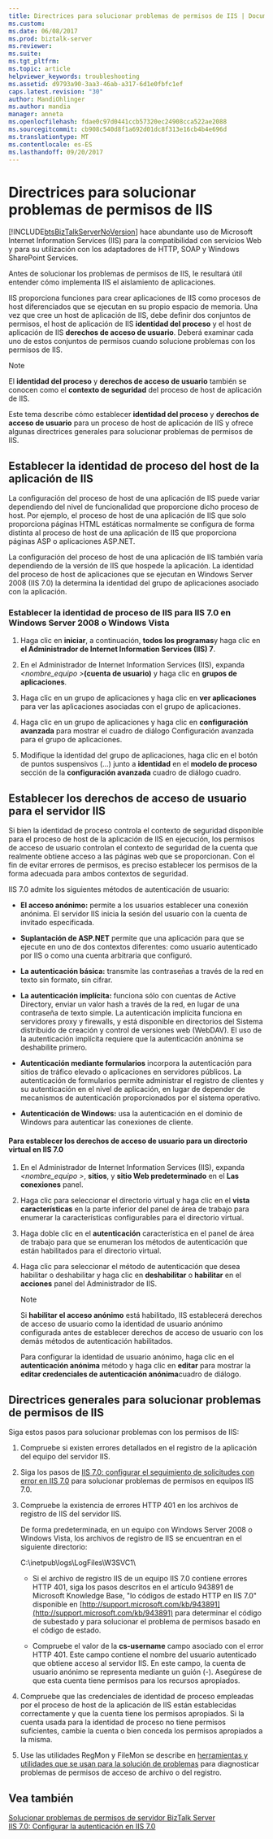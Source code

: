 ```yaml
---
title: Directrices para solucionar problemas de permisos de IIS | Documentos de Microsoft
ms.custom: 
ms.date: 06/08/2017
ms.prod: biztalk-server
ms.reviewer: 
ms.suite: 
ms.tgt_pltfrm: 
ms.topic: article
helpviewer_keywords: troubleshooting
ms.assetid: d9793a90-3aa3-46ab-a317-6d1e0fbfc1ef
caps.latest.revision: "30"
author: MandiOhlinger
ms.author: mandia
manager: anneta
ms.openlocfilehash: fdae0c97d0441ccb57320ec24908cca522ae2088
ms.sourcegitcommit: cb908c540d8f1a692d01dc8f313e16cb4b4e696d
ms.translationtype: MT
ms.contentlocale: es-ES
ms.lasthandoff: 09/20/2017
---
```

# <a name="guidelines-for-resolving-iis-permissions-problems"></a>Directrices para solucionar problemas de permisos de IIS
[!INCLUDE[btsBizTalkServerNoVersion](../includes/btsbiztalkservernoversion-md.md)] hace abundante uso de Microsoft Internet Information Services (IIS) para la compatibilidad con servicios Web y para su utilización con los adaptadores de HTTP, SOAP y Windows SharePoint Services.  
  
 Antes de solucionar los problemas de permisos de IIS, le resultará útil entender cómo implementa IIS el aislamiento de aplicaciones.  
  
 IIS proporciona funciones para crear aplicaciones de IIS como procesos de host diferenciados que se ejecutan en su propio espacio de memoria. Una vez que cree un host de aplicación de IIS, debe definir dos conjuntos de permisos, el host de aplicación de IIS **identidad del proceso** y el host de aplicación de IIS **derechos de acceso de usuario**. Deberá examinar cada uno de estos conjuntos de permisos cuando solucione problemas con los permisos de IIS.  
  
> [!NOTE]
>  El **identidad del proceso** y **derechos de acceso de usuario** también se conocen como el **contexto de seguridad** del proceso de host de aplicación de IIS.  
  
 Este tema describe cómo establecer **identidad del proceso** y **derechos de acceso de usuario** para un proceso de host de aplicación de IIS y ofrece algunas directrices generales para solucionar problemas de permisos de IIS.  
  
## <a name="setting-iis-application-host-process-identity"></a>Establecer la identidad de proceso del host de la aplicación de IIS  
 La configuración del proceso de host de una aplicación de IIS puede variar dependiendo del nivel de funcionalidad que proporcione dicho proceso de host. Por ejemplo, el proceso de host de una aplicación de IIS que solo proporciona páginas HTML estáticas normalmente se configura de forma distinta al proceso de host de una aplicación de IIS que proporciona páginas ASP o aplicaciones ASP.NET.  
  
 La configuración del proceso de host de una aplicación de IIS también varía dependiendo de la versión de IIS que hospede la aplicación. La identidad del proceso de host de aplicaciones que se ejecutan en Windows Server 2008 (IIS 7.0) la determina la identidad del grupo de aplicaciones asociado con la aplicación.  
  
### <a name="setting-iis-process-identity-for-iis-70-on-windows-server-2008-or-windows-vista"></a>Establecer la identidad de proceso de IIS para IIS 7.0 en Windows Server 2008 o Windows Vista  
  
1.  Haga clic en **iniciar**, a continuación, **todos los programas**y haga clic en **el Administrador de Internet Information Services (IIS) 7**.  
  
2.  En el Administrador de Internet Information Services (IIS), expanda  *\<nombre_equipo >***(cuenta de usuario)** y haga clic en **grupos de aplicaciones**.  
  
3.  Haga clic en un grupo de aplicaciones y haga clic en **ver aplicaciones** para ver las aplicaciones asociadas con el grupo de aplicaciones.  
  
4.  Haga clic en un grupo de aplicaciones y haga clic en **configuración avanzada** para mostrar el cuadro de diálogo Configuración avanzada para el grupo de aplicaciones.  
  
5.  Modifique la identidad del grupo de aplicaciones, haga clic en el botón de puntos suspensivos (...) junto a **identidad** en el **modelo de proceso** sección de la **configuración avanzada** cuadro de diálogo cuadro.  
  
## <a name="setting-user-access-rights-for-the-iis-server"></a>Establecer los derechos de acceso de usuario para el servidor IIS  
 Si bien la identidad de proceso controla el contexto de seguridad disponible para el proceso de host de la aplicación de IIS en ejecución, los permisos de acceso de usuario controlan el contexto de seguridad de la cuenta que realmente obtiene acceso a las páginas web que se proporcionan. Con el fin de evitar errores de permisos, es preciso establecer los permisos de la forma adecuada para ambos contextos de seguridad.  
  
 IIS 7.0 admite los siguientes métodos de autenticación de usuario:  
  
-   **El acceso anónimo:** permite a los usuarios establecer una conexión anónima. El servidor IIS inicia la sesión del usuario con la cuenta de invitado especificada.  
  
-   **Suplantación de ASP.NET** permite que una aplicación para que se ejecute en uno de dos contextos diferentes: como usuario autenticado por IIS o como una cuenta arbitraria que configuró.  
  
-   **La autenticación básica:** transmite las contraseñas a través de la red en texto sin formato, sin cifrar.  
  
-   **La autenticación implícita:** funciona sólo con cuentas de Active Directory, enviar un valor hash a través de la red, en lugar de una contraseña de texto simple. La autenticación implícita funciona en servidores proxy y firewalls, y está disponible en directorios del Sistema distribuido de creación y control de versiones web (WebDAV). El uso de la autenticación implícita requiere que la autenticación anónima se deshabilite primero.  
  
-   **Autenticación mediante formularios** incorpora la autenticación para sitios de tráfico elevado o aplicaciones en servidores públicos. La autenticación de formularios permite administrar el registro de clientes y su autenticación en el nivel de aplicación, en lugar de depender de mecanismos de autenticación proporcionados por el sistema operativo.  
  
-   **Autenticación de Windows:** usa la autenticación en el dominio de Windows para autenticar las conexiones de cliente.  
  
#### <a name="to-set-user-access-rights-for-a-virtual-directory-in-iis-70"></a>Para establecer los derechos de acceso de usuario para un directorio virtual en IIS 7.0  
  
1.  En el Administrador de Internet Information Services (IIS), expanda  *\<nombre_equipo >*, **sitios**, y **sitio Web predeterminado** en el  **Las conexiones** panel.  
  
2.  Haga clic para seleccionar el directorio virtual y haga clic en el **vista características** en la parte inferior del panel de área de trabajo para enumerar la características configurables para el directorio virtual.  
  
3.  Haga doble clic en el **autenticación** característica en el panel de área de trabajo para que se enumeran los métodos de autenticación que están habilitados para el directorio virtual.  
  
4.  Haga clic para seleccionar el método de autenticación que desea habilitar o deshabilitar y haga clic en **deshabilitar** o **habilitar** en el **acciones** panel del Administrador de IIS.  
  
    > [!NOTE]
    >  Si **habilitar el acceso anónimo** está habilitado, IIS establecerá derechos de acceso de usuario como la identidad de usuario anónimo configurada antes de establecer derechos de acceso de usuario con los demás métodos de autenticación habilitados.  
    >   
    >  Para configurar la identidad de usuario anónimo, haga clic en el **autenticación anónima** método y haga clic en **editar** para mostrar la **editar credenciales de autenticación anónima**cuadro de diálogo.  
  
## <a name="general-guidelines-for-resolving-iis-permissions-problems"></a>Directrices generales para solucionar problemas de permisos de IIS  
 Siga estos pasos para solucionar problemas con los permisos de IIS:  
  
1.  Compruebe si existen errores detallados en el registro de la aplicación del equipo del servidor IIS.  
  
2.  Siga los pasos de [IIS 7.0: configurar el seguimiento de solicitudes con error en IIS 7.0](http://go.microsoft.com/fwlink/?LinkId=130600) para solucionar problemas de permisos en equipos IIS 7.0.  
  
3.  Compruebe la existencia de errores HTTP 401 en los archivos de registro de IIS del servidor IIS.  
  
     De forma predeterminada, en un equipo con Windows Server 2008 o Windows Vista, los archivos de registro de IIS se encuentran en el siguiente directorio:  
  
     C:\inetpub\logs\LogFiles\W3SVC1\  
  
    -   Si el archivo de registro IIS de un equipo IIS 7.0 contiene errores HTTP 401, siga los pasos descritos en el artículo 943891 de Microsoft Knowledge Base, "lo códigos de estado HTTP en IIS 7.0" disponible en [http://support.microsoft.com/kb/943891](http://support.microsoft.com/kb/943891) para determinar el código de subestado y para solucionar el problema de permisos basado en el código de estado.  
  
    -   Compruebe el valor de la **cs-username** campo asociado con el error HTTP 401. Este campo contiene el nombre del usuario autenticado que obtiene acceso al servidor IIS. En este campo, la cuenta de usuario anónimo se representa mediante un guión (-). Asegúrese de que esta cuenta tiene permisos para los recursos apropiados.  
  
4.  Compruebe que las credenciales de identidad de proceso empleadas por el proceso de host de la aplicación de IIS están establecidas correctamente y que la cuenta tiene los permisos apropiados. Si la cuenta usada para la identidad de proceso no tiene permisos suficientes, cambie la cuenta o bien conceda los permisos apropiados a la misma.  
  
5.  Use las utilidades RegMon y FileMon se describe en [herramientas y utilidades que se usan para la solución de problemas](../core/tools-and-utilities-to-use-for-troubleshooting.md) para diagnosticar problemas de permisos de acceso de archivo o del registro.  
  
## <a name="see-also"></a>Vea también  
 [Solucionar problemas de permisos de servidor BizTalk Server](../core/troubleshooting-biztalk-server-permissions.md)   
 [IIS 7.0: Configurar la autenticación en IIS 7.0](http://go.microsoft.com/fwlink/?LinkId=129909)